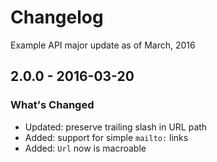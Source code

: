 # Changelog

Example API major update as of March, 2016

## 2.0.0 - 2016-03-20

### What's Changed

- Updated: preserve trailing slash in URL path
- Added: support for simple `mailto:` links
- Added: `Url` now is macroable
